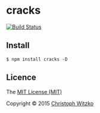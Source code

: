 # cracks
[![Build Status](https://travis-ci.org/semantic-release/cracks.svg)](https://travis-ci.org/semantic-release/cracks)

## Install

    $ npm install cracks -D

## Licence

The [MIT License (MIT)](http://opensource.org/licenses/MIT)

Copyright © 2015 [Christoph Witzko](https://twitter.com/christophwitzko)
